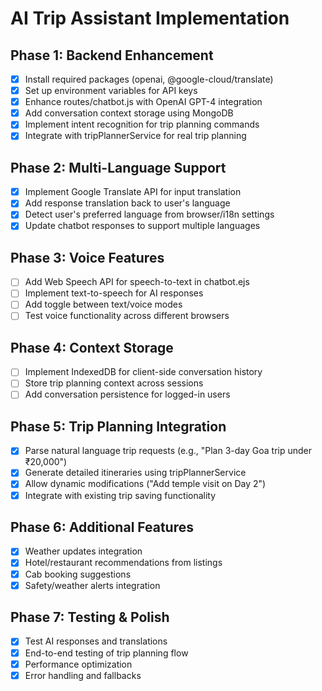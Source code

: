 # AI Trip Assistant Implementation

## Phase 1: Backend Enhancement
- [x] Install required packages (openai, @google-cloud/translate)
- [x] Set up environment variables for API keys
- [x] Enhance routes/chatbot.js with OpenAI GPT-4 integration
- [x] Add conversation context storage using MongoDB
- [x] Implement intent recognition for trip planning commands
- [x] Integrate with tripPlannerService for real trip planning

## Phase 2: Multi-Language Support
- [x] Implement Google Translate API for input translation
- [x] Add response translation back to user's language
- [x] Detect user's preferred language from browser/i18n settings
- [x] Update chatbot responses to support multiple languages

## Phase 3: Voice Features
- [ ] Add Web Speech API for speech-to-text in chatbot.ejs
- [ ] Implement text-to-speech for AI responses
- [ ] Add toggle between text/voice modes
- [ ] Test voice functionality across different browsers

## Phase 4: Context Storage
- [ ] Implement IndexedDB for client-side conversation history
- [ ] Store trip planning context across sessions
- [ ] Add conversation persistence for logged-in users

## Phase 5: Trip Planning Integration
- [x] Parse natural language trip requests (e.g., "Plan 3-day Goa trip under ₹20,000")
- [x] Generate detailed itineraries using tripPlannerService
- [x] Allow dynamic modifications ("Add temple visit on Day 2")
- [x] Integrate with existing trip saving functionality

## Phase 6: Additional Features
- [x] Weather updates integration
- [x] Hotel/restaurant recommendations from listings
- [x] Cab booking suggestions
- [x] Safety/weather alerts integration

## Phase 7: Testing & Polish
- [x] Test AI responses and translations
- [x] End-to-end testing of trip planning flow
- [x] Performance optimization
- [x] Error handling and fallbacks
